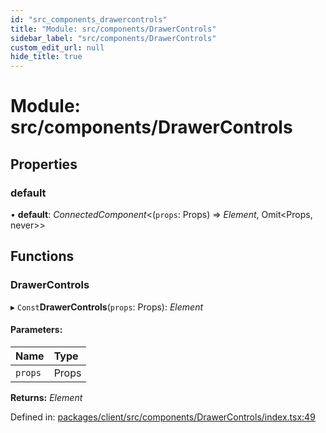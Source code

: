 ```yaml
---
id: "src_components_drawercontrols"
title: "Module: src/components/DrawerControls"
sidebar_label: "src/components/DrawerControls"
custom_edit_url: null
hide_title: true
---
```


# Module: src/components/DrawerControls

## Properties

### default

• **default**: *ConnectedComponent*<(`props`: Props) => *Element*, Omit<Props, never\>\>

## Functions

### DrawerControls

▸ `Const`**DrawerControls**(`props`: Props): *Element*

#### Parameters:

| Name | Type |
| :------ | :------ |
| `props` | Props |

**Returns:** *Element*

Defined in: [packages/client/src/components/DrawerControls/index.tsx:49](https://github.com/xr3ngine/xr3ngine/blob/7e8e151f1/packages/client/src/components/DrawerControls/index.tsx#L49)
